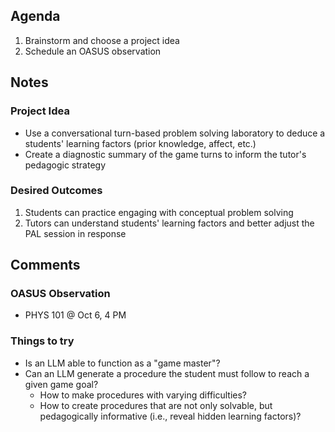 ## Agenda

1. Brainstorm and choose a project idea
2. Schedule an OASUS observation

## Notes

### Project Idea 

- Use a conversational turn-based problem solving laboratory to deduce a students' learning factors (prior knowledge, affect, etc.)
- Create a diagnostic summary of the game turns to inform the tutor's pedagogic strategy

### Desired Outcomes

1. Students can practice engaging with conceptual problem solving
2. Tutors can understand students' learning factors and better adjust the PAL session in response

## Comments

### OASUS Observation

- PHYS 101 @ Oct 6, 4 PM

### Things to try

- Is an LLM able to function as a "game master"?
- Can an LLM generate a procedure the student must follow to reach a given game goal?
    - How to make procedures with varying difficulties?
    - How to create procedures that are not only solvable, but pedagogically informative (i.e., reveal hidden learning factors)?